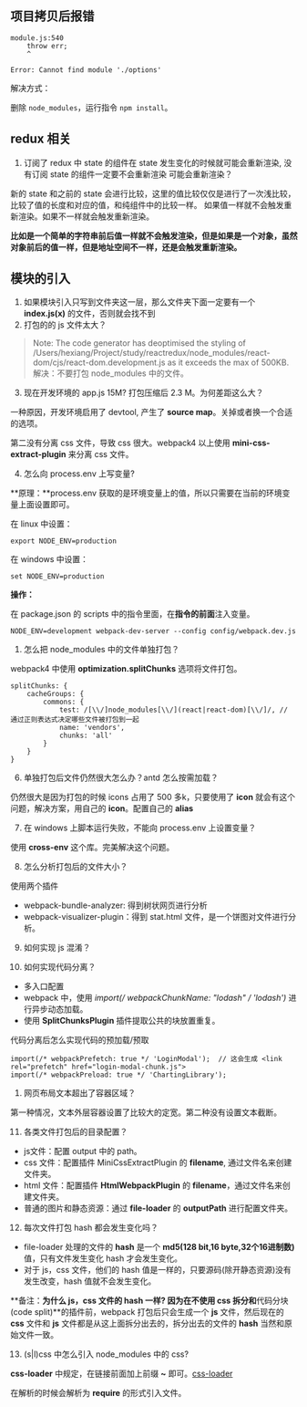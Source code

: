 ## 项目拷贝后报错

    module.js:540
        throw err;
        ^
    
    Error: Cannot find module './options'
    
解决方式：

删除 `node_modules`，运行指令 `npm install`。

## redux 相关

1. 订阅了 redux 中 state 的组件在 state 发生变化的时候就可能会重新渲染, 没有订阅 state 的组件一定要不会重新渲染
可能会重新渲染？
 
 新的 state 和之前的 state 会进行比较，这里的值比较仅仅是进行了一次浅比较，比较了值的长度和对应的值，和纯组件中的比较一样。
 如果值一样就不会触发重新渲染。如果不一样就会触发重新渲染。
 
**比如是一个简单的字符串前后值一样就不会触发渲染，但是如果是一个对象，虽然对象前后的值一样，但是地址空间不一样，还是会触发重新渲染。**

## 模块的引入

1. 如果模块引入只写到文件夹这一层，那么文件夹下面一定要有一个 **index.js(x)** 的文件，否则就会找不到
2. 打包的的 js 文件太大？
>Note: The code generator has deoptimised the styling of /Users/hexiang/Project/study/reactredux/node_modules/react-dom/cjs/react-dom.development.js as it exceeds the max of 500KB.
解决：不要打包 node_modules 中的文件。

3. 现在开发环境的 app.js 15M? 打包压缩后 2.3 M。为何差距这么大？

一种原因，开发环境启用了 devtool, 产生了 **source map**。关掉或者换一个合适的选项。

第二没有分离 css 文件，导致 css 很大。webpack4 以上使用 **mini-css-extract-plugin** 来分离 css 文件。

4. 怎么向 process.env 上写变量?

**原理：**process.env 获取的是环境变量上的值，所以只需要在当前的环境变量上面设置即可。

在 linux 中设置：

    export NODE_ENV=production

在 windows 中设置：

    set NODE_ENV=production 

**操作：**

在 package.json 的 scripts 中的指令里面，在**指令的前面**注入变量。 
```
NODE_ENV=development webpack-dev-server --config config/webpack.dev.js
```
1. 怎么把 node_modules 中的文件单独打包？

webpack4 中使用 **optimization.splitChunks** 选项将文件打包。

```
splitChunks: {
    cacheGroups: {
        commons: {
            test: /[\\/]node_modules[\\/](react|react-dom)[\\/]/, // 通过正则表达式决定哪些文件被打包到一起
            name: 'vendors',
            chunks: 'all'
        }
    }
}
```

6. 单独打包后文件仍然很大怎么办？antd 怎么按需加载？

仍然很大是因为打包的时候 icons 占用了 500 多k，只要使用了 **icon** 就会有这个问题，解决方案，用自己的 **icon**。配置自己的 **alias**

7. 在 windows 上脚本运行失败，不能向 process.env 上设置变量？

使用 **cross-env** 这个库。完美解决这个问题。

8. 怎么分析打包后的文件大小？

使用两个插件

- webpack-bundle-analyzer: 得到树状网页进行分析
- webpack-visualizer-plugin：得到 stat.html 文件，是一个饼图对文件进行分析。
 
9. 如何实现 js 混淆？

10. 如何实现代码分离？

- 多入口配置
- webpack 中，使用 **import(/* webpackChunkName: "lodash" */ 'lodash')** 进行异步动态加载。
- 使用 **SplitChunksPlugin** 插件提取公共的块放置重复。

代码分离后怎么实现代码的预加载/预取
```
import(/* webpackPrefetch: true */ 'LoginModal');  // 这会生成 <link rel="prefetch" href="login-modal-chunk.js">
import(/* webpackPreload: true */ 'ChartingLibrary');
```

1. 网页布局文本超出了容器区域？

第一种情况，文本外层容器设置了比较大的定宽。第二种没有设置文本截断。

11. 各类文件打包后的目录配置？

- js文件：配置 output 中的 path。
- css 文件：配置插件 MiniCssExtractPlugin 的 **filename**, 通过文件名来创建文件夹。
- html 文件：配置插件 **HtmlWebpackPlugin** 的 **filename**，通过文件名来创建文件夹。
- 普通的图片和静态资源：通过 **file-loader** 的 **outputPath** 进行配置文件夹。

12. 每次文件打包 hash 都会发生变化吗？

- file-loader 处理的文件的 **hash** 是一个 **md5(128 bit,16 byte,32个16进制数)** 值，只有文件发生变化 hash 才会发生变化。
- 对于 js，css 文件，他们的 hash 值是一样的，只要源码(除开静态资源)没有发生改变，hash 值就不会发生变化。

**备注：**为什么 js，css 文件的 hash 一样?
因为在不使用 **css** 拆分和**代码分块 (code split)**的插件前，webpack 打包后只会生成一个 **js** 文件，然后现在的 **css** 文件和 **js** 文件都是从这上面拆分出去的，拆分出去的文件的 **hash** 当然和原始文件一致。

13. (s|l)css 中怎么引入 node_modules 中的 css?

**css-loader** 中规定，在链接前面加上前缀 **~** 即可。[css-loader](https://webpack.docschina.org/loaders/css-loader/)

在解析的时候会解析为 **require** 的形式引入文件。










